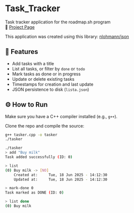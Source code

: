 # Task_Tracker

Task tracker application for the roadmap.sh program  
🔗 [Project Page](https://roadmap.sh/projects/task-tracker)

This application was created using this library: [nlohmann/json](https://github.com/nlohmann/json)

## 🧠 Features

- Add tasks with a title
- List all tasks, or filter by `done` or `todo`
- Mark tasks as done or in progress
- Update or delete existing tasks
- Timestamps for creation and last update
- JSON persistence to disk (`lista.json`)

## ⚙️ How to Run

Make sure you have a C++ compiler installed (e.g., `g++`).

Clone the repo and compile the source:

```bash
g++ tasker.cpp -o tasker
./tasker

./tasker
> add "Buy milk"
Task added successfully (ID: 0)

> list
(0) Buy milk -> [NO]
    Created at:     Tue, 18 Jun 2025 - 14:12:30
    Updated at:     Tue, 18 Jun 2025 - 14:12:30

> mark-done 0
Task marked as DONE (ID: 0)

> list done
(0) Buy milk
